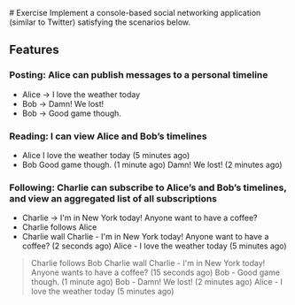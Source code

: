 # Exercise
Implement a console-based social networking application (similar to Twitter) satisfying the scenarios below.

## Features
### Posting: Alice can publish messages to a personal timeline
- Alice -> I love the weather today
- Bob -> Damn! We lost!
- Bob -> Good game though.

### Reading: I can view Alice and Bob’s timelines

- Alice
I love the weather today (5 minutes ago)
- Bob
Good game though. (1 minute ago)
Damn! We lost! (2 minutes ago)

### Following: Charlie can subscribe to Alice’s and Bob’s timelines, and view an aggregated list of all subscriptions

- Charlie -> I'm in New York today! Anyone want to have a coffee?
- Charlie follows Alice
- Charlie wall
Charlie - I'm in New York today! Anyone want to have a coffee? (2 seconds ago)
Alice - I love the weather today (5 minutes ago)

> Charlie follows Bob
> Charlie wall
Charlie - I'm in New York today! Anyone wants to have a coffee? (15 seconds ago)
Bob - Good game though. (1 minute ago)
Bob - Damn! We lost! (2 minutes ago)
Alice - I love the weather today (5 minutes ago)
